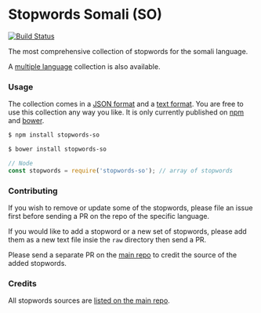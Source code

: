 Stopwords Somali (SO)
=======

[![Build Status](https://travis-ci.org/stopwords-iso/stopwords-so.svg?branch=master)](https://travis-ci.org/stopwords-iso/stopwords-so)

The most comprehensive collection of stopwords for the somali language.

A [multiple language](https://github.com/stopwords-iso/stopwords-iso) collection is also available.

### Usage

The collection comes in a
[JSON format](https://raw.githubusercontent.com/stopwords-iso/stopwords-so/master/stopwords-so.json) and a
[text format](https://raw.githubusercontent.com/stopwords-iso/stopwords-so/master/stopwords-so.txt).
You are free to use this collection any way you like.
It is only currently published on [npm](https://www.npmjs.com/stopwords-so) and [bower](https://bower.io).

```sh
$ npm install stopwords-so
```

```sh
$ bower install stopwords-so
```

```js
// Node
const stopwords = require('stopwords-so'); // array of stopwords
```

### Contributing

If you wish to remove or update some of the stopwords, please file an issue first before sending a PR on the repo of the specific language.

If you would like to add a stopword or a new set of stopwords, please add them as a new text file insie the `raw` directory then send a PR.

Please send a separate PR on the [main repo](https://github.com/stopwords-iso/stopwords-iso) to credit the source of the added stopwords.

### Credits

All stopwords sources are [listed on the main repo](https://github.com/stopwords-iso/stopwords-iso/blob/master/CREDITS.md).
